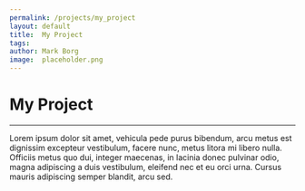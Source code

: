 ```yaml
---
permalink: /projects/my_project
layout: default
title:  My Project
tags:   
author: Mark Borg
image:  placeholder.png
---
```


# My Project
------------------

Lorem ipsum dolor sit amet, vehicula pede purus bibendum, arcu metus est dignissim excepteur vestibulum, facere nunc, metus litora mi libero nulla. Officiis metus quo dui, integer maecenas, in lacinia donec pulvinar odio, magna adipiscing a duis vestibulum, eleifend nec et eu orci urna. Cursus mauris adipiscing semper blandit, arcu sed.



